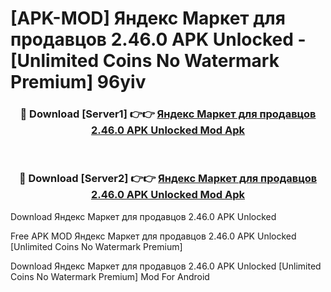 # [APK-MOD] Яндекс Маркет для продавцов 2.46.0 APK Unlocked - [Unlimited Coins No Watermark Premium] 96yiv



<div align="center">
<h3>🔴 Download [Server1] 👉👉 <a href="https://momento.my/?title=Яндекс_Маркет_для_продавцов_2.46.0_APK_Unlocked">Яндекс Маркет для продавцов 2.46.0 APK Unlocked Mod Apk</a></h3><br>

<h3>🔴 Download [Server2] 👉👉 <a href="https://momento.my/?title=Яндекс_Маркет_для_продавцов_2.46.0_APK_Unlocked">Яндекс Маркет для продавцов 2.46.0 APK Unlocked Mod Apk</a></h3>
</div>



Download Яндекс Маркет для продавцов 2.46.0 APK Unlocked 

Free APK MOD Яндекс Маркет для продавцов 2.46.0 APK Unlocked [Unlimited Coins No Watermark Premium]

Download Яндекс Маркет для продавцов 2.46.0 APK Unlocked [Unlimited Coins No Watermark Premium] Mod For Android
